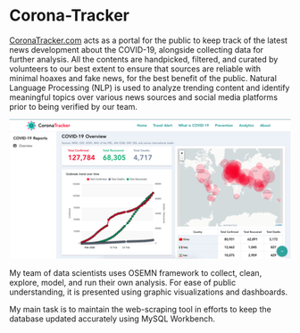 # Corona-Tracker
[CoronaTracker.com](https://www.coronatracker.com/) acts as a portal for the public to keep track of the latest news development about the COVID-19, alongside collecting data for further analysis. All the contents are handpicked, filtered, and curated by volunteers to our best extent to ensure that sources are reliable with minimal hoaxes and fake news, for the best benefit of the public. Natural Language Processing (NLP) is used to analyze trending content and identify meaningful topics over various news sources and social media platforms prior to being verified by our team.  

![](Interface.png)


My team of data scientists uses OSEMN framework to collect, clean, explore, model, and run their own analysis. For ease of public understanding, it is presented using graphic visualizations and dashboards. 

My main task is to maintain the web-scraping tool in efforts to keep the database updated accurately using MySQL Workbench.


